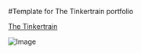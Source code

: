 #Template for The Tinkertrain portfolio

[The Tinkertrain](http://thetinkertrain.com)

![Image](http://thetinkertrain.com/site/templates/images/the-tinkertrain.png)
